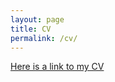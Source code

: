 ```yaml
---
layout: page
title: CV
permalink: /cv/
---
```

[Here is a link to my CV]( daniel-crown.github.io/CV.pdf )
